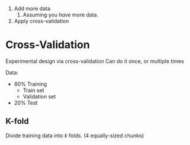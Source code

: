 1. Add more data
	1. Assuming you *have* more data.
2. Apply cross-validation


# Cross-Validation
Experimental design via cross-validation
Can do it once, or multiple times

Data:
- 80% Training
	- Train set
	- Validation set
- 20% Test

## K-fold
Divide training data into *k* folds.
(4 equally-sized chunks)

